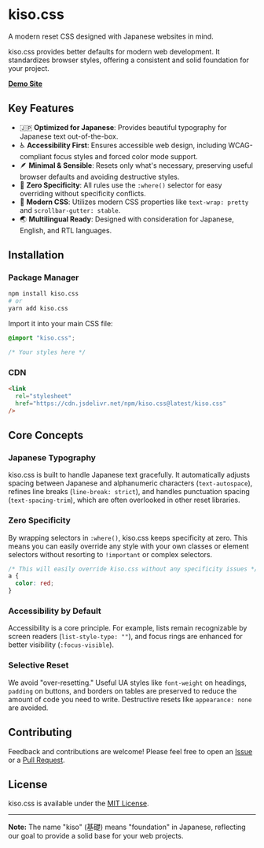 # kiso.css

A modern reset CSS designed with Japanese websites in mind.

kiso.css provides better defaults for modern web development. It standardizes browser styles, offering a consistent and solid foundation for your project.

[**Demo Site**](https://tak-dcxi.github.io/kiso.css/)

## Key Features

- 🇯🇵 **Optimized for Japanese**: Provides beautiful typography for Japanese text out-of-the-box.
- ♿ **Accessibility First**: Ensures accessible web design, including WCAG-compliant focus styles and forced color mode support.
- 🪶 **Minimal & Sensible**: Resets only what's necessary, preserving useful browser defaults and avoiding destructive styles.
- 🔧 **Zero Specificity**: All rules use the `:where()` selector for easy overriding without specificity conflicts.
- 🎯 **Modern CSS**: Utilizes modern CSS properties like `text-wrap: pretty` and `scrollbar-gutter: stable`.
- 🌏 **Multilingual Ready**: Designed with consideration for Japanese, English, and RTL languages.

## Installation

### Package Manager

```bash
npm install kiso.css
# or
yarn add kiso.css
```

Import it into your main CSS file:

```css
@import "kiso.css";

/* Your styles here */
```

### CDN

```html
<link
  rel="stylesheet"
  href="https://cdn.jsdelivr.net/npm/kiso.css@latest/kiso.css"
/>
```

## Core Concepts

### Japanese Typography

kiso.css is built to handle Japanese text gracefully. It automatically adjusts spacing between Japanese and alphanumeric characters (`text-autospace`), refines line breaks (`line-break: strict`), and handles punctuation spacing (`text-spacing-trim`), which are often overlooked in other reset libraries.

### Zero Specificity

By wrapping selectors in `:where()`, kiso.css keeps specificity at zero. This means you can easily override any style with your own classes or element selectors without resorting to `!important` or complex selectors.

```css
/* This will easily override kiso.css without any specificity issues */
a {
  color: red;
}
```

### Accessibility by Default

Accessibility is a core principle. For example, lists remain recognizable by screen readers (`list-style-type: ""`), and focus rings are enhanced for better visibility (`:focus-visible`).

### Selective Reset

We avoid "over-resetting." Useful UA styles like `font-weight` on headings, `padding` on buttons, and borders on tables are preserved to reduce the amount of code you need to write. Destructive resets like `appearance: none` are avoided.

## Contributing

Feedback and contributions are welcome\! Please feel free to open an [Issue](https://github.com/tak-dcxi/kiso.css/issues) or a [Pull Request](https://github.com/tak-dcxi/kiso.css/pulls).

## License

kiso.css is available under the [MIT License](https://www.google.com/search?q=./LICENSE).

---

**Note:** The name "kiso" (基礎) means "foundation" in Japanese, reflecting our goal to provide a solid base for your web projects.
